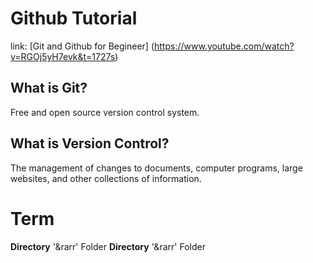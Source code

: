 # Github Tutorial
link: [Git and Github for Begineer] (https://www.youtube.com/watch?v=RGOj5yH7evk&t=1727s)

## What is Git?
Free and open source <span sytle="color: oragne;">version control </span> system.

## What is Version Control?
The management of changes to documents, computer programs, large websites, and other collections of information.

# Term
**Directory** '&rarr' <span sytle="color: oragne;">Folder</span>
**Directory** '&rarr' <span sytle="color: oragne;">Folder</span>

